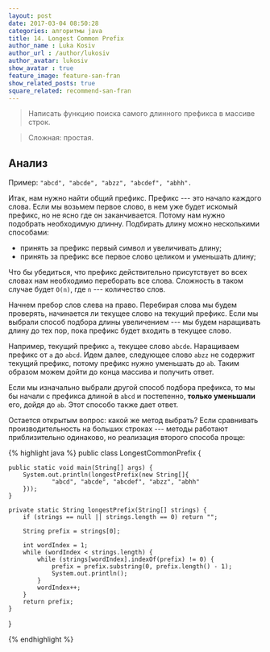 ```yaml
---
layout: post
date: 2017-03-04 08:50:28
categories: алгоритмы java
title: 14. Longest Common Prefix
author_name : Luka Kosiv
author_url : /author/lukosiv
author_avatar: lukosiv
show_avatar : true
feature_image: feature-san-fran
show_related_posts: true
square_related: recommend-san-fran
---
```


> Написать функцию поиска самого длинного префикса в массиве строк.

> Сложная: простая.

## Анализ

Пример: `"abcd", "abcde", "abzz", "abcdef", "abhh".`

Итак, нам нужно найти общий префикс. Префикс --- это начало каждого слова. Если мы возьмем первое слово, 
в нем уже будет искомый префикс, но не ясно где он заканчивается. Потому нам нужно подобрать необходимую длинну. 
Подбирать длину можно несколькими способами:

* принять за префикс первый символ и увеличивать длину;
* принять за префикс все первое слово целиком и уменьшать длину;

Что бы убедиться, что префикс действительно присутствует во всех словах нам необходимо переборать все слова. 
Сложность в таком случае будет `O(n)`, где `n` --- количество слов.

Начнем пребор слов слева на право. Перебирая слова мы будем проверять, начинается ли текущее слово на текущий префикс.
Если мы выбрали способ подбора длины увеличением --- мы будем наращивать длину до тех пор, пока префикс будет входить 
в текущее слово. 

Например, текущий префикс `a`, текущее слово `abcde`. Наращиваем префикс от `a` до `abcd`. 
Идем далее, следующее слово `abzz` не содержит текущий префикс, потому префикс нужно уменьшать до `ab`. 
Таким образом можем дойти до конца массива и получить ответ.

Если мы изначально выбрали другой способ подбора префикса, то мы бы начали с префикса длиной в `abcd` и постепенно, 
**только уменьшали** его, дойдя до `ab`. Этот способо также дает ответ.

Остается открытым вопрос: какой же метод выбрать? 
Если сравнивать производительность на больших строках --- методы работают приблизительно одинаково, 
но реализация второго способа проще:


{% highlight java %}
public class LongestCommonPrefix {

    public static void main(String[] args) {
        System.out.println(longestPrefix(new String[]{
                "abcd", "abcde", "abcdef", "abzz", "abhh"
        }));
    }

    private static String longestPrefix(String[] strings) {
        if (strings == null || strings.length == 0) return "";

        String prefix = strings[0];

        int wordIndex = 1;
        while (wordIndex < strings.length) {
            while (strings[wordIndex].indexOf(prefix) != 0) {
                prefix = prefix.substring(0, prefix.length() - 1);
                System.out.println();
            }
            wordIndex++;
        }
        return prefix;
    }
}

{% endhighlight %}

<!-- ![view]({{site.url}}/{{site.baseurl}}img/post-assets/view.jpg) -->
